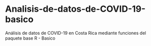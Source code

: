 # Analisis-de-datos-de-COVID-19-basico
Análisis de datos de COVID-19 en Costa Rica mediante funciones del paquete base R - Basico 

